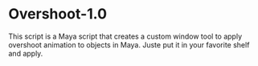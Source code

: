 # Overshoot-1.0
This script is a Maya script that creates a custom window tool to apply overshoot animation to objects in Maya. Juste put it in your favorite shelf and apply. 
